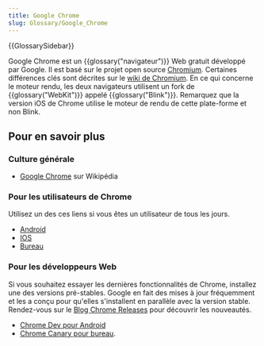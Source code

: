 ```yaml
---
title: Google Chrome
slug: Glossary/Google_Chrome
---
```


{{GlossarySidebar}}

Google Chrome est un {{glossary("navigateur")}} Web gratuit développé par Google. Il est basé sur le projet open source [Chromium](http://www.chromium.org/). Certaines différences clés sont décrites sur le [wiki de Chromium](https://code.google.com/p/chromium/wiki/ChromiumBrowserVsGoogleChrome). En ce qui concerne le moteur rendu, les deux navigateurs utilisent un fork de {{glossary("WebKit")}} appelé {{glossary("Blink")}}. Remarquez que la version iOS de Chrome utilise le moteur de rendu de cette plate-forme et non Blink.

## Pour en savoir plus

### Culture générale

- [Google Chrome](https://fr.wikipedia.org/wiki/Google_Chrome) sur Wikipédia

### Pour les utilisateurs de Chrome

Utilisez un des ces liens si vous êtes un utilisateur de tous les jours.

- [Android](https://play.google.com/store/apps/details?id=com.android.chrome)
- [IOS](https://itunes.apple.com/us/app/chrome-web-browser-by-google/id535886823?mt=8)
- [Bureau](http://www.google.com/chrome/)

### Pour les développeurs Web

Si vous souhaitez essayer les dernières fonctionnalités de Chrome, installez une des versions pré-stables. Google en fait des mises à jour fréquemment et les a conçu pour qu'elles s'installent en parallèle avec la version stable. Rendez-vous sur le [Blog Chrome Releases](http://goo.gl/CCPRW) pour découvrir les nouveautés.

- [Chrome Dev pour Android](https://play.google.com/store/apps/details?id=com.chrome.dev)
- [Chrome Canary pour bureau](https://www.google.com/chrome/browser/canary.html).
